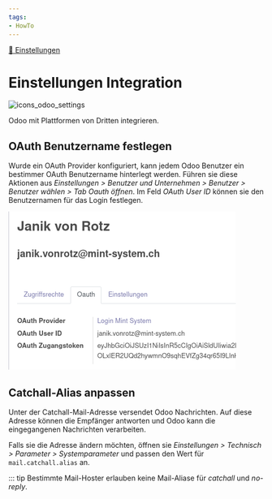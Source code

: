 ```yaml
---
tags:
- HowTo
---
```

[🔗 Einstellungen](Einstellungen.md)
# Einstellungen Integration
![icons_odoo_settings](assets/icons_odoo_settings.png)

Odoo mit Plattformen von Dritten integrieren.

## OAuth Benutzername festlegen

Wurde ein OAuth Provider konfiguriert, kann jedem Odoo Benutzer ein bestimmer OAuth Benutzername hinterlegt werden. Führen sie diese Aktionen aus *Einstellungen > Benutzer und Unternehmen > Benutzer > Benutzer wählen > Tab Oauth öffnen*. Im Feld *OAuth User ID* können sie den Benutzernamen für das Login festlegen.

![](assets/Integration%20OAuth%20Benutzername.png)

## Catchall-Alias anpassen

Unter der Catchall-Mail-Adresse versendet Odoo Nachrichten. Auf diese Adresse können die Empfänger antworten und Odoo kann die eingegangenen Nachrichten verarbeiten.

Falls sie die Adresse ändern möchten, öffnen sie *Einstellungen > Technisch > Parameter > Systemparameter* und passen den Wert für `mail.catchall.alias` an.

::: tip
Bestimmte Mail-Hoster erlauben keine Mail-Aliase für *catchall* und *no-reply*.
